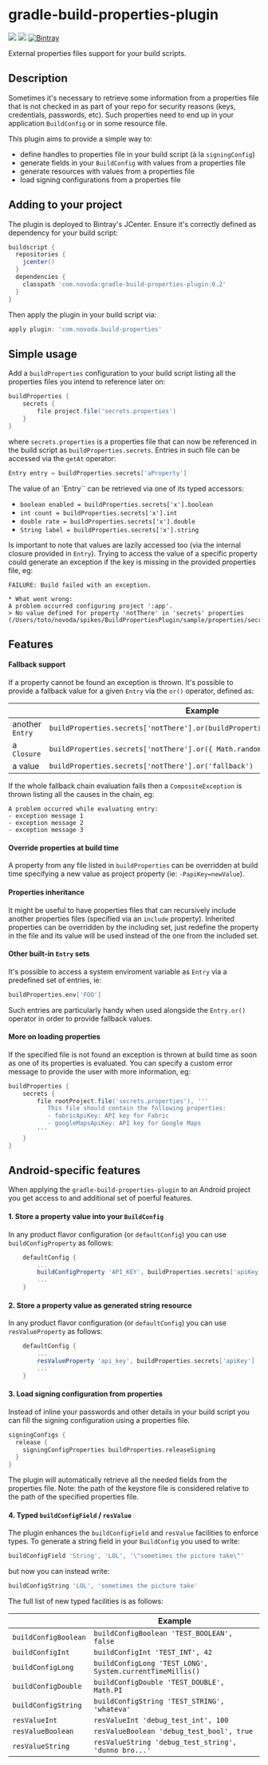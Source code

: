 # gradle-build-properties-plugin
[![](https://ci.novoda.com/buildStatus/icon?job=gradle-build-properties-plugin)](https://ci.novoda.com/job/gradle-build-properties-plugin/lastSuccessfulBuild/console) [![](https://img.shields.io/badge/License-Apache%202.0-lightgrey.svg)](LICENSE.txt) [![Bintray](https://api.bintray.com/packages/novoda/maven/gradle-build-properties-plugin/images/download.svg) ](https://bintray.com/novoda/maven/gradle-build-properties-plugin/_latestVersion)

External properties files support for your build scripts.
 
## Description

Sometimes it's necessary to retrieve some information from a properties 
file that is not checked in as part of your repo for security reasons 
(keys, credentials, passwords, etc). Such properties need to end up in 
your application `BuildConfig` or in some resource file.

This plugin aims to provide a simple way to:
- define handles to properties file in your build script (à la `signingConfig`)
- generate fields in your `BuildConfig` with values from a properties file
- generate resources with values from a properties file
- load signing configurations from a properties file


## Adding to your project

The plugin is deployed to Bintray's JCenter. Ensure it's correctly defined
as dependency for your build script:

```gradle
buildscript {
  repositories {
    jcenter()
  }
  dependencies {
    classpath 'com.novoda:gradle-build-properties-plugin:0.2'
  }
}
```
Then apply the plugin in your build script via:
```gradle
apply plugin: 'com.novoda.build-properties'
```

## Simple usage
Add a `buildProperties` configuration to your build script listing
all the properties files you intend to reference later on:
```gradle
buildProperties {
    secrets {
        file project.file('secrets.properties')
    }
}
```
where `secrets.properties` is a properties file that can now be referenced
in the build script as `buildProperties.secrets`. Entries in such file can be
accessed via the `getAt` operator:
```gradle
Entry entry = buildProperties.secrets['aProperty']
```

The value of an `Entry`` can be retrieved via one of its typed accessors:

- `boolean enabled = buildProperties.secrets['x'].boolean`
- `int count = buildProperties.secrets['x'].int`
- `double rate = buildProperties.secrets['x'].double`
- `String label = buildProperties.secrets['x'].string`

Is important to note that values are lazily accessed too (via the internal closure provided in `Entry`).
Trying to access the value of a specific property could generate an exception
if the key is missing in the provided properties file, eg:
```
FAILURE: Build failed with an exception.

* What went wrong:
A problem occurred configuring project ':app'.
> No value defined for property 'notThere' in 'secrets' properties (/Users/toto/novoda/spikes/BuildPropertiesPlugin/sample/properties/secrets.properties)

```

## Features

#### Fallback support
If a property cannot be found an exception is thrown. It's possible to provide a fallback
value for a given `Entry` via the `or()` operator, defined as:

| | Example |
|----|----|
|another `Entry` | `buildProperties.secrets['notThere'].or(buildProperties.secrets['fallback'])` |
|a `Closure` | `buildProperties.secrets['notThere'].or({ Math.random() })` |
|a value | `buildProperties.secrets['notThere'].or('fallback')` |

If the whole fallback chain evaluation fails then a `CompositeException` is thrown listing all
the causes in the chain, eg:

```
A problem occurred while evaluating entry:
- exception message 1
- exception message 2
- exception message 3

```

#### Override properties at build time
A property from any file listed in `buildProperties` can be overridden at
build time specifying a new value as project property (ie: `-PapiKey=newValue`).

#### Properties inheritance
It might be useful to have properties files that can recursively include
another properties files (specified via an `include` property).
Inherited properties can be overridden by the including set, just redefine
the property in the file and its value will be used instead of the one
from the included set.

#### Other built-in `Entry` sets
It's possible to access a system enviroment variable as `Entry` via a predefined set of entries, ie:

```groovy
buildProperties.env['FOO']
```
Such entries are particularly handy when used alongside the `Entry.or()` operator in order to provide
fallback values.

#### More on loading properties
If the specified file is not found an exception is thrown at build time as soon as one of its properties is evaluated.
You can specify a custom error message to provide the user with more information, eg:
```gradle
buildProperties {
    secrets {
        file rootProject.file('secrets.properties'), '''
           This file should contain the following properties:
           - fabricApiKey: API key for Fabric
           - googleMapsApiKey: API key for Google Maps
        '''
    }
}
```


## Android-specific features

When applying the `gradle-build-properties-plugin` to an Android project you get access to and
 additional set of poerful features.

#### 1. Store a property value into your `BuildConfig`
In any product flavor configuration (or `defaultConfig`) you can use
`buildConfigProperty` as follows:
```gradle
    defaultConfig {
        ...
        buildConfigProperty 'API_KEY', buildProperties.secrets['apiKey']
        ...
    }
```

#### 2. Store a property value as generated string resource
In any product flavor configuration (or `defaultConfig`) you can use
`resValueProperty` as follows:

```gradle
    defaultConfig {
        ...
        resValueProperty 'api_key', buildProperties.secrets['apiKey']
        ...
    }
```

#### 3. Load signing configuration from properties
Instead of inline your passwords and other details in your build script
you can fill the signing configuration using a properties file.
```gradle
signingConfigs {
  release {
    signingConfigProperties buildProperties.releaseSigning
  }
}
```
The plugin will automatically retrieve all the needed fields from the
properties file. Note: the path of the keystore file is considered relative
to the path of the specified properties file.

#### 4. Typed `buildConfigField` / `resValue`
The plugin enhances the `buildConfigField` and `resValue` facilities to
enforce types. To generate a string field in your `BuildConfig` you used to write:
```gradle
buildConfigField 'String', 'LOL', '\"sometimes the picture take\"'
```
but now you can instead write:
```gradle
buildConfigString 'LOL', 'sometimes the picture take'
```
The full list of new typed facilities is as follows:

| | Example |
|----|----|
|`buildConfigBoolean` | `buildConfigBoolean 'TEST_BOOLEAN', false`|
|`buildConfigInt` | `buildConfigInt 'TEST_INT', 42`|
|`buildConfigLong` | `buildConfigLong 'TEST_LONG', System.currentTimeMillis()`|
|`buildConfigDouble` | `buildConfigDouble 'TEST_DOUBLE', Math.PI`|
|`buildConfigString` | `buildConfigString 'TEST_STRING', 'whateva'`|
|`resValueInt`| `resValueInt 'debug_test_int', 100`|
|`resValueBoolean` | `resValueBoolean 'debug_test_bool', true`|
|`resValueString` | `resValueString 'debug_test_string', 'dunno bro...'`|
